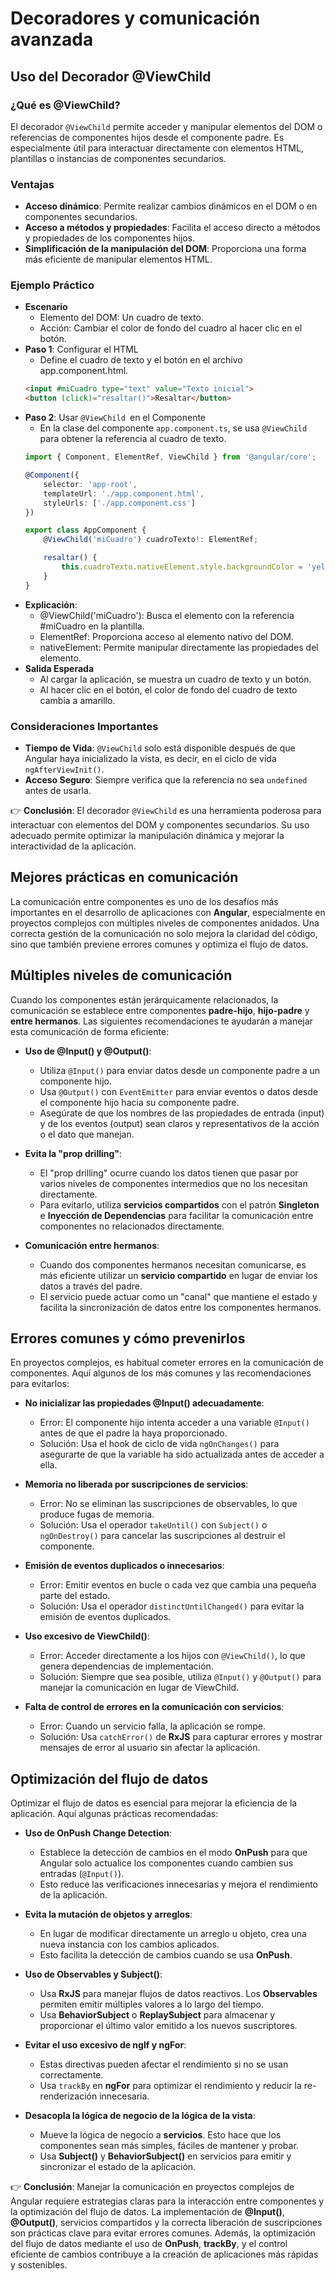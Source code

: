 # Decoradores y comunicación avanzada

## Uso del Decorador @ViewChild
### ¿Qué es @ViewChild?
El decorador `@ViewChild` permite acceder y manipular elementos del DOM o referencias de componentes hijos desde el componente padre. Es especialmente útil para interactuar directamente con elementos HTML, plantillas o instancias de componentes secundarios.

### Ventajas
- **Acceso dinámico**: Permite realizar cambios dinámicos en el DOM o en componentes secundarios.
- **Acceso a métodos y propiedades**: Facilita el acceso directo a métodos y propiedades de los componentes hijos.
- **Simplificación de la manipulación del DOM**: Proporciona una forma más eficiente de manipular elementos HTML.

### Ejemplo Práctico
- **Escenario**
    - Elemento del DOM: Un cuadro de texto.
    - Acción: Cambiar el color de fondo del cuadro al hacer clic en el botón.
- **Paso 1**: Configurar el HTML
    - Define el cuadro de texto y el botón en el archivo app.component.html.
    ```html
    <input #miCuadro type="text" value="Texto inicial">
    <button (click)="resaltar()">Resaltar</button>
    ```
- **Paso 2**: Usar `@ViewChild `en el Componente
    - En la clase del componente `app.component.ts`, se usa `@ViewChild` para obtener la referencia al cuadro de texto.
    ```typescript
    import { Component, ElementRef, ViewChild } from '@angular/core';

    @Component({
        selector: 'app-root',
        templateUrl: './app.component.html',
        styleUrls: ['./app.component.css']
    })

    export class AppComponent {
        @ViewChild('miCuadro') cuadroTexto!: ElementRef;

        resaltar() {
            this.cuadroTexto.nativeElement.style.backgroundColor = 'yellow';
        }
    }
    ```
- **Explicación**:
    - @ViewChild('miCuadro'): Busca el elemento con la referencia #miCuadro en la plantilla.
    - ElementRef: Proporciona acceso al elemento nativo del DOM.
    - nativeElement: Permite manipular directamente las propiedades del elemento.
- **Salida Esperada**
    - Al cargar la aplicación, se muestra un cuadro de texto y un botón.
    - Al hacer clic en el botón, el color de fondo del cuadro de texto cambia a amarillo.

### Consideraciones Importantes
- **Tiempo de Vida**: `@ViewChild` solo está disponible después de que Angular haya inicializado la vista, es decir, en el ciclo de vida `ngAfterViewInit()`.
- **Acceso Seguro**: Siempre verifica que la referencia no sea `undefined` antes de usarla.

👉 **Conclusión**: El decorador `@ViewChild` es una herramienta poderosa para interactuar con elementos del DOM y componentes secundarios. Su uso adecuado permite optimizar la manipulación dinámica y mejorar la interactividad de la aplicación.

## Mejores prácticas en comunicación
La comunicación entre componentes es uno de los desafíos más importantes en el desarrollo de aplicaciones con **Angular**, especialmente en proyectos complejos con múltiples niveles de componentes anidados. Una correcta gestión de la comunicación no solo mejora la claridad del código, sino que también previene errores comunes y optimiza el flujo de datos.

## Múltiples niveles de comunicación
Cuando los componentes están jerárquicamente relacionados, la comunicación se establece entre componentes **padre-hijo**, **hijo-padre** y **entre hermanos**. Las siguientes recomendaciones te ayudarán a manejar esta comunicación de forma eficiente:

- **Uso de @Input() y @Output()**: 
  - Utiliza `@Input()` para enviar datos desde un componente padre a un componente hijo.
  - Usa `@Output()` con `EventEmitter` para enviar eventos o datos desde el componente hijo hacia su componente padre.
  - Asegúrate de que los nombres de las propiedades de entrada (input) y de los eventos (output) sean claros y representativos de la acción o el dato que manejan.

- **Evita la "prop drilling"**: 
  - El "prop drilling" ocurre cuando los datos tienen que pasar por varios niveles de componentes intermedios que no los necesitan directamente.
  - Para evitarlo, utiliza **servicios compartidos** con el patrón **Singleton** e **Inyección de Dependencias** para facilitar la comunicación entre componentes no relacionados directamente.

- **Comunicación entre hermanos**: 
  - Cuando dos componentes hermanos necesitan comunicarse, es más eficiente utilizar un **servicio compartido** en lugar de enviar los datos a través del padre.
  - El servicio puede actuar como un "canal" que mantiene el estado y facilita la sincronización de datos entre los componentes hermanos.

## Errores comunes y cómo prevenirlos
En proyectos complejos, es habitual cometer errores en la comunicación de componentes. Aquí algunos de los más comunes y las recomendaciones para evitarlos:

- **No inicializar las propiedades @Input() adecuadamente**:
  - Error: El componente hijo intenta acceder a una variable `@Input()` antes de que el padre la haya proporcionado.
  - Solución: Usa el hook de ciclo de vida `ngOnChanges()` para asegurarte de que la variable ha sido actualizada antes de acceder a ella.

- **Memoria no liberada por suscripciones de servicios**:
  - Error: No se eliminan las suscripciones de observables, lo que produce fugas de memoria.
  - Solución: Usa el operador `takeUntil()` con `Subject()` o `ngOnDestroy()` para cancelar las suscripciones al destruir el componente.

- **Emisión de eventos duplicados o innecesarios**:
  - Error: Emitir eventos en bucle o cada vez que cambia una pequeña parte del estado.
  - Solución: Usa el operador `distinctUntilChanged()` para evitar la emisión de eventos duplicados.

- **Uso excesivo de ViewChild()**:
  - Error: Acceder directamente a los hijos con `@ViewChild()`, lo que genera dependencias de implementación.
  - Solución: Siempre que sea posible, utiliza `@Input()` y `@Output()` para manejar la comunicación en lugar de ViewChild.

- **Falta de control de errores en la comunicación con servicios**:
  - Error: Cuando un servicio falla, la aplicación se rompe.
  - Solución: Usa `catchError()` de **RxJS** para capturar errores y mostrar mensajes de error al usuario sin afectar la aplicación.

## Optimización del flujo de datos
Optimizar el flujo de datos es esencial para mejorar la eficiencia de la aplicación. Aquí algunas prácticas recomendadas:

- **Uso de OnPush Change Detection**:
  - Establece la detección de cambios en el modo **OnPush** para que Angular solo actualice los componentes cuando cambien sus entradas (`@Input()`).
  - Esto reduce las verificaciones innecesarias y mejora el rendimiento de la aplicación.

- **Evita la mutación de objetos y arreglos**:
  - En lugar de modificar directamente un arreglo u objeto, crea una nueva instancia con los cambios aplicados.
  - Esto facilita la detección de cambios cuando se usa **OnPush**.

- **Uso de Observables y Subject()**:
  - Usa **RxJS** para manejar flujos de datos reactivos. Los **Observables** permiten emitir múltiples valores a lo largo del tiempo.
  - Usa **BehaviorSubject** o **ReplaySubject** para almacenar y proporcionar el último valor emitido a los nuevos suscriptores.

- **Evitar el uso excesivo de ngIf y ngFor**:
  - Estas directivas pueden afectar el rendimiento si no se usan correctamente.
  - Usa `trackBy` en **ngFor** para optimizar el rendimiento y reducir la re-renderización innecesaria.

- **Desacopla la lógica de negocio de la lógica de la vista**:
  - Mueve la lógica de negocio a **servicios**. Esto hace que los componentes sean más simples, fáciles de mantener y probar.
  - Usa **Subject()** y **BehaviorSubject()** en servicios para emitir y sincronizar el estado de la aplicación.

👉 **Conclusión**: Manejar la comunicación en proyectos complejos de Angular requiere estrategias claras para la interacción entre componentes y la optimización del flujo de datos. La implementación de **@Input()**, **@Output()**, servicios compartidos y la correcta liberación de suscripciones son prácticas clave para evitar errores comunes. Además, la optimización del flujo de datos mediante el uso de **OnPush**, **trackBy**, y el control eficiente de cambios contribuye a la creación de aplicaciones más rápidas y sostenibles.